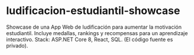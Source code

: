 # ludificacion-estudiantil-showcase
Showcase de una App Web de ludificación para aumentar la motivación estudiantil. Incluye medallas, rankings y recompensas para un aprendizaje interactivo. Stack: ASP.NET Core 8, React, SQL. (El código fuente es privado).
